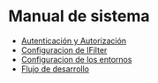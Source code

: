 # Manual de sistema

* [Autenticación y Autorización](Autenticacion-y-Autorizacion)
* [Configuracion de IFilter](Configuracion-de-IFilter)
* [Configuracion de los entornos](Configuracion-de-los-entornos)
* [Flujo de desarrollo](Flujo-de-desarrollo)
